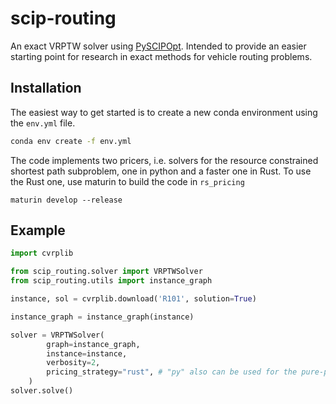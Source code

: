 # scip-routing
An exact VRPTW solver using [PySCIPOpt](https://github.com/scipopt/PySCIPOpt). Intended to provide an easier starting point for research in exact methods for vehicle routing problems. 


## Installation
The easiest way to get started is to create a new conda environment using the `env.yml` file. 

```bash 
conda env create -f env.yml
```

The code implements two pricers, i.e. solvers for the resource constrained shortest path subproblem, one in python and a faster one in Rust. To use the Rust one, use maturin to build the code in `rs_pricing`
```
maturin develop --release 
``` 


## Example
```python
import cvrplib

from scip_routing.solver import VRPTWSolver
from scip_routing.utils import instance_graph

instance, sol = cvrplib.download('R101', solution=True)

instance_graph = instance_graph(instance)

solver = VRPTWSolver(
        graph=instance_graph,
        instance=instance,
        verbosity=2,
        pricing_strategy="rust", # "py" also can be used for the pure-python pricer
    )
solver.solve()
```
